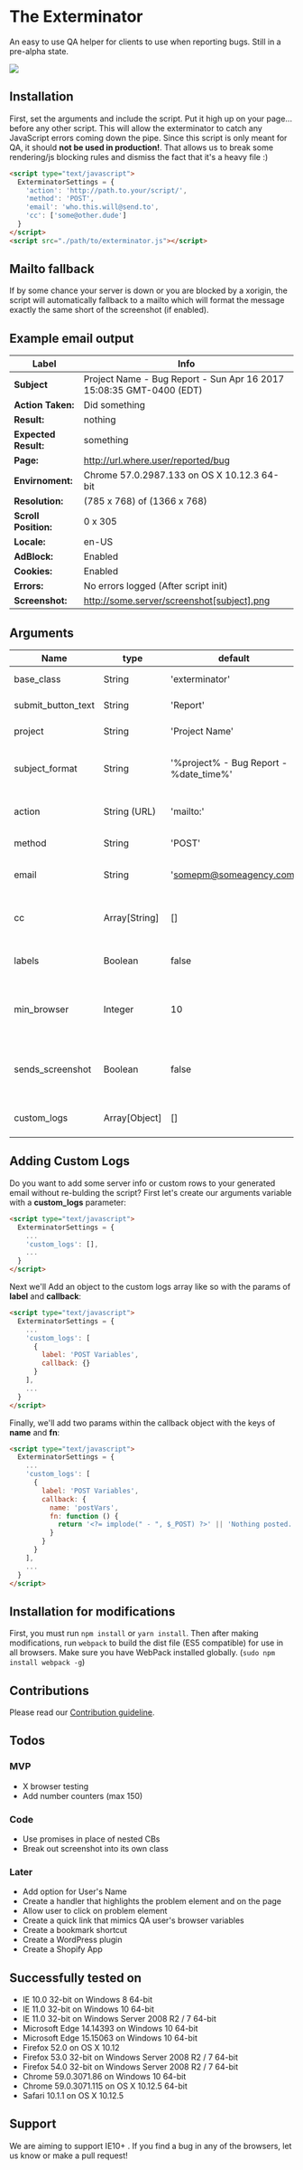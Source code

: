 # The Exterminator
An easy to use QA helper for clients to use when reporting bugs. Still in a pre-alpha state.

![](http://i.imgur.com/QjVwicn.gif)

## Installation
First, set the arguments and include the script. Put it high up on your page... before any other script. This will allow the exterminator to catch any JavaScript errors coming down the pipe. Since this script is only meant for QA, it should __not be used in production!__. That allows us to break some rendering/js blocking rules and dismiss the fact that it's a heavy file :)

```html
<script type="text/javascript">
  ExterminatorSettings = {
    'action': 'http://path.to.your/script/',
    'method': 'POST',
    'email': 'who.this.will@send.to',
    'cc': ['some@other.dude']
  }
</script>
<script src="./path/to/exterminator.js"></script>
```

## Mailto fallback
If by some chance your server is down or you are blocked by a xorigin, the script will automatically fallback to a mailto which will format the message exactly the same short of the screenshot (if enabled).

## Example email output

Label | Info
----------------- | ---
__Subject__ | Project Name - Bug Report - Sun Apr 16 2017 15:08:35 GMT-0400 (EDT)
__Action Taken:__ | Did something
__Result:__ | nothing
__Expected Result:__ | something
__Page:__ | http://url.where.user/reported/bug
__Envirnoment:__ | Chrome 57.0.2987.133 on OS X 10.12.3 64-bit
__Resolution:__ | (785 x 768) of (1366 x 768)
__Scroll Position:__ | 0 x 305
__Locale:__ | en-US
__AdBlock:__ | Enabled
__Cookies:__ | Enabled
__Errors:__ | No errors logged (After script init)
__Screenshot:__ | http://some.server/screenshot[subject].png

## Arguments
Name | type | default | description
--- | --- | --- | --- |
base_class | String | 'exterminator' | The base of the BEM
submit_button_text | String | 'Report' | The submit button text
project | String | 'Project Name' | The name of the project
subject_format | String | '%project% - Bug Report -  %date_time%' | The formatting of the subject line
action | String (URL) | 'mailto:' | Where the form will submit
method | String | 'POST' | The method of the form
email | String | 'somepm@someagency.com' | Who will receive the emails?
cc | Array[String] | [] | Add additional emails to be ccd
labels | Boolean | false | Whether to show labels on the form
min_browser | Integer | 10 | Checking version of IE and complaining to client
sends_screenshot | Boolean | false | Whether to send through a screenshot (Still experimental)
custom_logs | Array[Object] | [] | See "Adding custom Logs" below

## Adding Custom Logs
Do you want to add some server info or custom rows to your generated email without re-bulding the script? First let's create our arguments variable with a __custom_logs__ parameter:

```html
<script type="text/javascript">
  ExterminatorSettings = {
    ...
    'custom_logs': [],
    ...
  }
</script>
```

Next we'll Add an object to the custom logs array like so with the params of __label__ and __callback__:

```html
<script type="text/javascript">
  ExterminatorSettings = {
    ...
    'custom_logs': [
      {
        label: 'POST Variables',
        callback: {}
      }
    ],
    ...
  }
</script>
```

Finally, we'll add two params within the callback object with the keys of __name__ and __fn__:

```html
<script type="text/javascript">
  ExterminatorSettings = {
    ...
    'custom_logs': [
      {
        label: 'POST Variables',
        callback: {
          name: 'postVars',
          fn: function () {
            return '<?= implode(" - ", $_POST) ?>' || 'Nothing posted.';
          }
        }
      }
    ],
    ...
  }
</script>
```

## Installation for modifications
First, you must run `npm install` or `yarn install`. Then after making modifications, run `webpack` to build the dist file (ES5 compatible) for use in all browsers. Make sure you have WebPack installed globally. (`sudo npm install webpack -g`)

## Contributions

Please read our [Contribution guideline](https://github.com/thefreshvince/TheExterminator/blob/master/CONTRIBUTING.md).

## Todos

### MVP
- X browser testing
- Add number counters (max 150)

### Code
- Use promises in place of nested CBs
- Break out screenshot into its own class

### Later
- Add option for User's Name
- Create a handler that highlights the problem element and on the page
- Allow user to click on problem element
- Create a quick link that mimics QA user's browser variables  
- Create a bookmark shortcut
- Create a WordPress plugin
- Create a Shopify App

## Successfully tested on
- IE 10.0 32-bit on Windows 8 64-bit
- IE 11.0 32-bit on Windows 10 64-bit
- IE 11.0 32-bit on Windows Server 2008 R2 / 7 64-bit
- Microsoft Edge 14.14393 on Windows 10 64-bit
- Microsoft Edge 15.15063 on Windows 10 64-bit
- Firefox 52.0 on OS X 10.12
- Firefox 53.0 32-bit on Windows Server 2008 R2 / 7 64-bit
- Firefox 54.0 32-bit on Windows Server 2008 R2 / 7 64-bit
- Chrome 59.0.3071.86 on Windows 10 64-bit
- Chrome 59.0.3071.115 on OS X 10.12.5 64-bit
- Safari 10.1.1 on OS X 10.12.5

## Support
We are aiming to support IE10+ . If you find a bug in any of the browsers, let us know or make a pull request!
